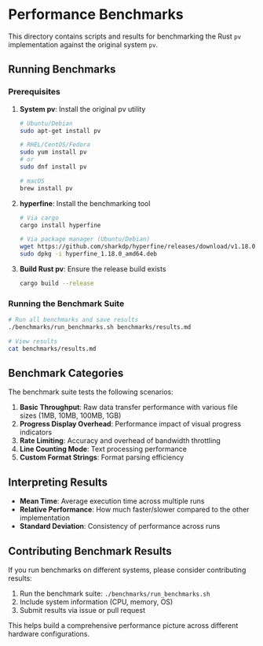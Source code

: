 # Performance Benchmarks

This directory contains scripts and results for benchmarking the Rust `pv` implementation against the original system `pv`.

## Running Benchmarks

### Prerequisites

1. **System pv**: Install the original pv utility
   ```bash
   # Ubuntu/Debian
   sudo apt-get install pv
   
   # RHEL/CentOS/Fedora
   sudo yum install pv
   # or
   sudo dnf install pv
   
   # macOS
   brew install pv
   ```

2. **hyperfine**: Install the benchmarking tool
   ```bash
   # Via cargo
   cargo install hyperfine
   
   # Via package manager (Ubuntu/Debian)
   wget https://github.com/sharkdp/hyperfine/releases/download/v1.18.0/hyperfine_1.18.0_amd64.deb
   sudo dpkg -i hyperfine_1.18.0_amd64.deb
   ```

3. **Build Rust pv**: Ensure the release build exists
   ```bash
   cargo build --release
   ```

### Running the Benchmark Suite

```bash
# Run all benchmarks and save results
./benchmarks/run_benchmarks.sh benchmarks/results.md

# View results
cat benchmarks/results.md
```

## Benchmark Categories

The benchmark suite tests the following scenarios:

1. **Basic Throughput**: Raw data transfer performance with various file sizes (1MB, 10MB, 100MB, 1GB)
2. **Progress Display Overhead**: Performance impact of visual progress indicators
3. **Rate Limiting**: Accuracy and overhead of bandwidth throttling
4. **Line Counting Mode**: Text processing performance
5. **Custom Format Strings**: Format parsing efficiency

## Interpreting Results

- **Mean Time**: Average execution time across multiple runs
- **Relative Performance**: How much faster/slower compared to the other implementation
- **Standard Deviation**: Consistency of performance across runs

## Contributing Benchmark Results

If you run benchmarks on different systems, please consider contributing results:

1. Run the benchmark suite: `./benchmarks/run_benchmarks.sh`
2. Include system information (CPU, memory, OS)
3. Submit results via issue or pull request

This helps build a comprehensive performance picture across different hardware configurations.